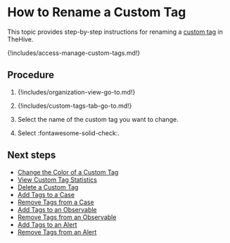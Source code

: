 # How to Rename a Custom Tag

This topic provides step-by-step instructions for renaming a [custom tag](about-custom-tags.md) in TheHive.

{!includes/access-manage-custom-tags.md!}

## Procedure

1. {!includes/organization-view-go-to.md!}

2. {!includes/custom-tags-tab-go-to.md!}

3. Select the name of the custom tag you want to change.

4. Select :fontawesome-solid-check:.

## Next steps

* [Change the Color of a Custom Tag](change-the-color-of-a-custom-tag.md)
* [View Custom Tag Statistics](view-custom-tag-statistics.md)
* [Delete a Custom Tag](delete-a-custom-tag.md)
* [Add Tags to a Case](../../../analyst-corner/cases/tags/add-tags-to-a-case.md)
* [Remove Tags from a Case](../../../analyst-corner/cases/tags/remove-tags-from-a-case.md)
* [Add Tags to an Observable](../../../analyst-corner/cases/tags/add-tags-to-an-observable.md)
* [Remove Tags from an Observable](../../../analyst-corner/cases/tags/remove-tags-from-an-observable.md)
* [Add Tags to an Alert](../../../analyst-corner/alerts/add-tags-to-an-alert.md.md)
* [Remove Tags from an Alert](../../../analyst-corner/alerts/remove-tags-from-an-alert.md.md.md)